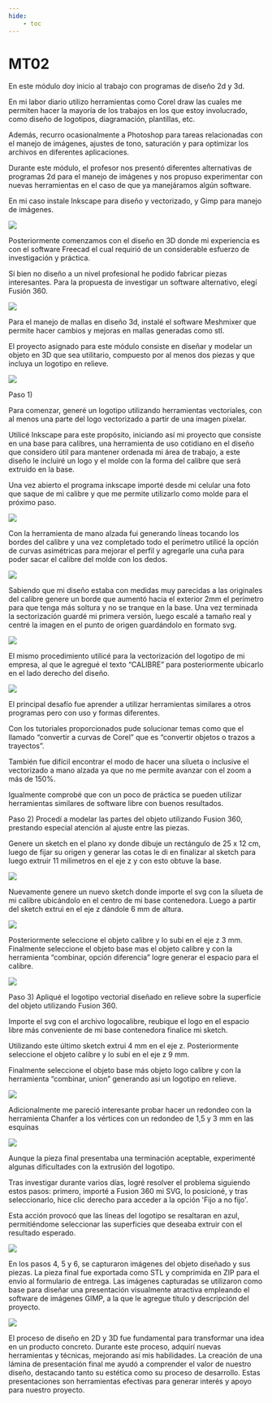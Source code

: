 ```yaml
---
hide:
    - toc
---
```


# MT02

En este módulo doy inicio al trabajo con programas de diseño 2d y 3d.

En mi labor diario utilizo herramientas como Corel draw las cuales me permiten hacer la mayoría de los trabajos en los que estoy involucrado, como diseño de logotipos, diagramación, plantillas, etc. 

Además, recurro ocasionalmente a Photoshop para tareas relacionadas con el manejo de imágenes,  ajustes de tono, saturación y  para optimizar los archivos en diferentes aplicaciones.

Durante este módulo, el  profesor nos presentó diferentes alternativas de programas 2d para el manejo de imágenes y nos propuso experimentar con nuevas herramientas en el caso de que ya manejáramos algún software.

En mi caso instale Inkscape para diseño y vectorizado, y Gimp para manejo de imágenes.


![](../images/mt02/cabezal-inkscape.jpg)



Posteriormente comenzamos con el diseño en 3D donde mi experiencia es con el software  Freecad el cual requirió de un considerable esfuerzo de investigación y práctica. 

Si bien no diseño a un nivel profesional he podido fabricar piezas interesantes.
Para la propuesta de investigar un software alternativo, elegí Fusión 360.


![](../images/mt02/cabezal-fusion.jpg)



Para el manejo de mallas en diseño 3d,  instalé el software Meshmixer que permite hacer cambios y mejoras en mallas generadas como stl. 


El proyecto asignado para este módulo consiste en diseñar y modelar un objeto en 3D que sea utilitario, compuesto por al menos dos piezas y que incluya un logotipo en relieve.



![](../images/mt02/cabezal-calibre2.jpg)



Paso 1)


Para comenzar, generé un logotipo utilizando herramientas vectoriales, con al menos una parte del logo vectorizado a partir de una imagen pixelar.

Utilicé Inkscape para este propósito, iniciando así mi proyecto que consiste en una base para calibres, una herramienta de uso cotidiano en el diseño que considero útil para mantener ordenada mi área de trabajo, a este diseño le incluiré un logo y el molde con la forma del calibre que será extruido en la base.

Una vez abierto el programa inkscape importé desde mi celular una foto que saque de mi calibre y que me permite utilizarlo como molde para el próximo paso.


![](../images/mt02/calibre.jpg)



Con la herramienta de mano alzada fui generando líneas tocando los bordes del calibre y una vez completado todo el perímetro utilicé la opción de curvas asimétricas para mejorar el perfil y agregarle una cuña para poder sacar el calibre del molde con los dedos. 


![](../images/mt02/vectorizado1.jpg)



Sabiendo que mi diseño estaba con medidas muy parecidas a las originales del calibre genere un borde que aumentó hacia el exterior 2mm el perímetro para que tenga más soltura y no se tranque en la base.
Una vez terminada la sectorización guardé mi primera versión, luego escalé a tamaño real y centré la imagen en el punto de origen guardándolo en formato svg.


![](../images/mt02/vectorizado.jpg)



El mismo procedimiento utilicé para la vectorización del logotipo de mi empresa, al que le agregué el texto “CALIBRE” para posteriormente ubicarlo en el lado derecho del diseño.


![](../images/mt02/vectorizadologo.jpg)



El principal desafío fue aprender a utilizar herramientas similares a otros programas pero con uso y formas diferentes. 

Con los tutoriales proporcionados pude solucionar temas como que el llamado “convertir a curvas de Corel” que es “convertir objetos o trazos a trayectos”.

También fue difícil encontrar el modo de hacer una silueta o inclusive el vectorizado a mano alzada ya que no me permite avanzar con el zoom a más de 150%.

Igualmente comprobé que con un poco de práctica se pueden utilizar herramientas similares de software libre con buenos resultados. 


Paso 2)
Procedí a modelar las partes del objeto utilizando Fusion 360, prestando especial atención al ajuste entre las piezas.

Genere un sketch en el plano xy donde dibuje un rectángulo de 25 x 12 cm, luego de fijar su origen y generar las cotas le di en finalizar al sketch para luego extruir 11 milimetros en el eje z y con esto obtuve la base.


![](../images/mt02/base.jpg)



Nuevamente genere un nuevo sketch donde importe el svg con la silueta de mi calibre ubicándolo en el centro de mi base contenedora.
Luego a partir del sketch extrui en el eje z dándole 6 mm de altura.


![](../images/mt02/ext-calibre.jpg)



Posteriormente seleccione el objeto calibre y lo subi en el eje z 3 mm.
Finalmente seleccione el objeto base mas el objeto calibre y con la herramienta “combinar, opción diferencia”  logre generar el espacio para el calibre.


![](../images/mt02/vaciado.jpg)



Paso 3)
Apliqué el logotipo vectorial diseñado en relieve sobre la superficie del objeto utilizando Fusion 360.

Importe el svg con el archivo logocalibre, reubique el logo en el espacio libre más conveniente de mi base contenedora finalice mi sketch.

Utilizando este último sketch extrui 4 mm en el eje z.
Posteriormente seleccione el objeto calibre y lo subí en el eje z 9 mm.


[](../images/mt02/logo2.jpg)



Finalmente seleccione el objeto base más objeto logo calibre y con la herramienta “combinar, union”  generando asi un logotipo en relieve.


![](../images/mt02/terminado.jpg)



Adicionalmente me pareció interesante probar hacer un redondeo con la herramienta Chanfer a los vértices con un redondeo de 1,5 y 3 mm en las esquinas


![](../images/mt02/chanfer2.jpg)



Aunque la pieza final presentaba una terminación aceptable, experimenté algunas dificultades con la extrusión del logotipo.

 Tras investigar durante varios días, logré resolver el problema siguiendo estos pasos: primero, importé a Fusion 360 mi SVG, lo posicioné, y tras seleccionarlo, hice clic derecho para acceder a la opción 'Fijo a no fijo'.

Esta acción provocó que las líneas del logotipo se resaltaran en azul, permitiéndome seleccionar las superficies que deseaba extruir con el resultado esperado.


![](../images/mt02/terminado2.jpg)


En los pasos 4, 5 y 6, se capturaron imágenes del objeto diseñado y sus piezas.
La pieza final fue exportada como STL y comprimida en ZIP para el envìo al formulario de entrega.
Las imágenes capturadas se utilizaron como base para diseñar una presentación visualmente atractiva empleando el software de imágenes GIMP, a la que le agregue título y descripción del proyecto.


![](../images/mt02/presentacion.png)


El proceso de diseño en 2D y 3D fue fundamental para transformar una idea en un producto concreto. 
Durante este proceso, adquirí nuevas herramientas y técnicas, mejorando así mis habilidades. La creación de una lámina de presentación final me ayudó a comprender el valor de nuestro diseño, destacando tanto su estética como su proceso de desarrollo. 
Estas presentaciones son herramientas efectivas para generar interés y apoyo para nuestro proyecto.
